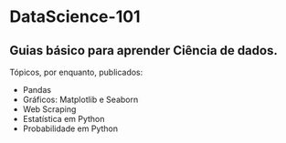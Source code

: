 # DataScience-101
## Guias básico para aprender Ciência de dados.

Tópicos, por enquanto, publicados:
- Pandas
- Gráficos: Matplotlib e Seaborn
- Web Scraping
- Estatística em Python
- Probabilidade em Python
